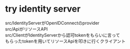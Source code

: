 # try identity server

src/IdentityServerがOpenIDConnectのprovider  
src/ApiがリソースAPI  
src/ClientがIdentityServerから認可tokenをもらいに言って  
もらったtokenを用いてリソースApiを叩きに行くクライアント  
